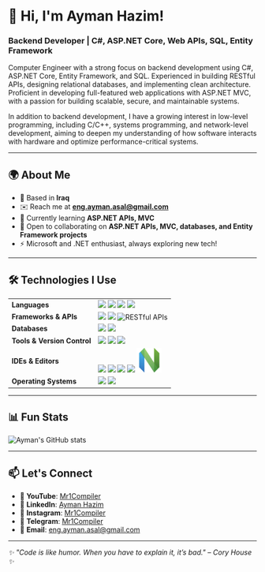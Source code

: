 # 👋 Hi, I'm Ayman Hazim!

### Backend Developer | C#, ASP.NET Core, Web APIs, SQL, Entity Framework

Computer Engineer with a strong focus on backend development using C#, ASP.NET Core, Entity Framework, and SQL. Experienced in building RESTful APIs, designing relational databases, and implementing clean architecture. Proficient in developing full-featured web applications with ASP.NET MVC, with a passion for building scalable, secure, and maintainable systems.

In addition to backend development, I have a growing interest in low-level programming, including C/C++, systems programming, and network-level development, aiming to deepen my understanding of how software interacts with hardware and optimize performance-critical systems.

---

## 🌍 About Me

- 📍 Based in **Iraq**
- ✉️ Reach me at **[eng.ayman.asal@gmail.com](mailto:eng.ayman.asal@gmail.com)**
- 🧠 Currently learning **ASP.NET APIs, MVC**
- 🤝 Open to collaborating on **ASP.NET APIs, MVC, databases, and Entity Framework projects**
- ⚡ Microsoft and .NET enthusiast, always exploring new tech!

---

## 🛠️ Technologies I Use

<div align="center">

<table>
  <tr>
    <td><strong>Languages</strong></td>
    <td>
      <img src="https://cdn.jsdelivr.net/gh/devicons/devicon/icons/csharp/csharp-original.svg" width="50"/>
      <img src="https://skillicons.dev/icons?i=cpp" width="50"/>
      <img src="https://skillicons.dev/icons?i=c" width="50"/>
      <img src="https://skillicons.dev/icons?i=js" width="50"/>
    </td>
  </tr>
  <tr>
    <td><strong>Frameworks & APIs</strong></td>
    <td>
      <img src="https://skillicons.dev/icons?i=dotnet" width="50"/>
      <img src="https://skillicons.dev/icons?i=postman" width="50"/>
      <img src="https://img.icons8.com/color/100/api.png" width="50" title="RESTful APIs"/>
    </td>
  </tr>
  <tr>
    <td><strong>Databases</strong></td>
    <td>
      <img src="https://cdn.jsdelivr.net/gh/devicons/devicon/icons/microsoftsqlserver/microsoftsqlserver-plain.svg" width="50"/>
      <img src="https://skillicons.dev/icons?i=postgres" width="50"/>
    </td>
  </tr>
  <tr>
    <td><strong>Tools & Version Control</strong></td>
    <td>
      <img src="https://skillicons.dev/icons?i=docker" width="50"/>
      <img src="https://skillicons.dev/icons?i=git" width="50"/>
      <img src="https://skillicons.dev/icons?i=github" width="50"/>
    </td>
  </tr>
  <tr>
    <td><strong>IDEs & Editors</strong></td>
    <td>
      <img src="https://skillicons.dev/icons?i=visualstudio" width="50"/>
      <img src="https://skillicons.dev/icons?i=vscode" width="50"/>
      <img src="https://cdn.jsdelivr.net/gh/devicons/devicon/icons/rider/rider-original.svg" width="50"/>
      <img src="https://cdn.jsdelivr.net/gh/devicons/devicon/icons/vim/vim-original.svg" width="50"/>
      <img src="https://raw.githubusercontent.com/devicons/devicon/master/icons/neovim/neovim-original.svg" width="50"/>
    </td>
  </tr>
  <tr>
    <td><strong>Operating Systems</strong></td>
    <td>
      <img src="https://skillicons.dev/icons?i=linux" width="50"/>
      <img src="https://skillicons.dev/icons?i=windows" width="50"/>
    </td>
  </tr>
</table>

</div>

---

## 📊 Fun Stats

![Ayman's GitHub stats](https://github-readme-stats.vercel.app/api?username=mr1compiler&show_icons=true&theme=tokyonight&hide_border=true)

---

## 📫 Let's Connect

- 🎥 **YouTube**: [Mr1Compiler](https://www.youtube.com/@Mr1Compiler) 
- 💼 **LinkedIn**: [Ayman Hazim](https://www.linkedin.com/in/ayman-hazim-a8219b327/)  
- 📸 **Instagram**: [Mr1Compiler](https://instagram.com/mr1compiler)  
- 💬 **Telegram**: [Mr1Compiler](https://t.me/mr1compiler) 
- 📧 **Email**: [eng.ayman.asal@gmail.com](mailto:eng.ayman.asal@gmail.com)  

---

_✨ "Code is like humor. When you have to explain it, it’s bad." – Cory House ✨_
